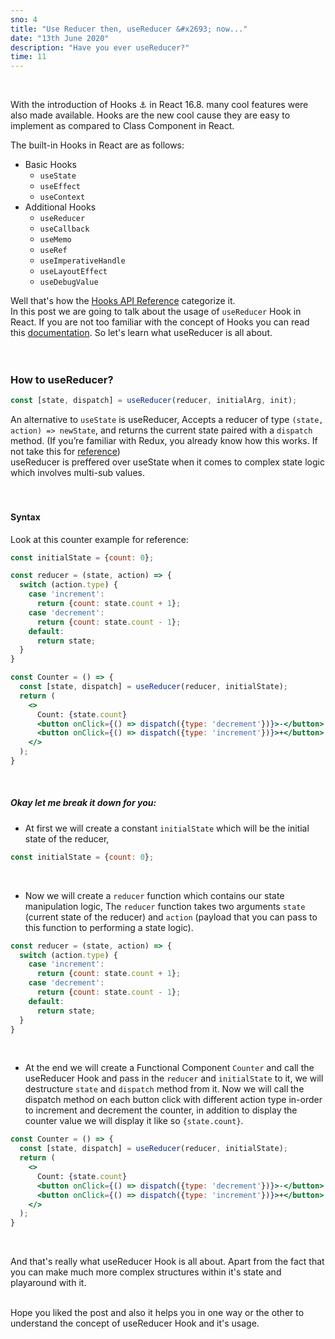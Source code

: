 ```yaml
---
sno: 4
title: "Use Reducer then, useReducer &#x2693; now..."
date: "13th June 2020"
description: "Have you ever useReducer?"
time: 11
---
```


<br />

With the introduction of Hooks &#x2693; in React 16.8. many cool features were also made available. Hooks are the new cool cause 
they are easy to implement as compared to Class Component in React. 

The built-in Hooks in React are as follows:
- Basic Hooks
    - `useState`
    - `useEffect`
    - `useContext`
- Additional Hooks
    - `useReducer`
    - `useCallback`
    - `useMemo`
    - `useRef`
    - `useImperativeHandle`
    - `useLayoutEffect`
    - `useDebugValue`

Well that's how the [Hooks API Reference](https://reactjs.org/docs/hooks-reference.html) categorize it.<br/>
In this post we are going to talk about the usage of `useReducer` Hook in React. If you are not too familiar with the concept 
of Hooks you can read this [documentation](https://reactjs.org/docs/hooks-intro.html). So let's learn what useReducer is all 
about.
<br/>
<br/>
<br/>

### How to useReducer?
```jsx
const [state, dispatch] = useReducer(reducer, initialArg, init);
```

An alternative to `useState` is useReducer, Accepts a reducer of type `(state, action) => newState`, and returns the current 
state paired with a `dispatch` method. (If you’re familiar with Redux, you already know how this works. If not take this for [reference](https://redux.js.org/introduction/getting-started))<br/>
useReducer is preffered over useState when it comes to complex state logic which involves multi-sub values.
<br/>
<br/>
<br/>

#### Syntax
Look at this counter example for reference:
```jsx
const initialState = {count: 0};

const reducer = (state, action) => {
  switch (action.type) {
    case 'increment':
      return {count: state.count + 1};
    case 'decrement':
      return {count: state.count - 1};
    default:
      return state;
  }
}

const Counter = () => {
  const [state, dispatch] = useReducer(reducer, initialState);
  return (
    <>
      Count: {state.count}
      <button onClick={() => dispatch({type: 'decrement'})}>-</button>
      <button onClick={() => dispatch({type: 'increment'})}>+</button>
    </>
  );
} 
```
<br/>

##### Okay let me break it down for you:
- At first we will create a constant `initialState` which will be the initial state of the reducer,

```jsx
const initialState = {count: 0};
``` 
<br/>

- Now we will create a `reducer` function which contains our state manipulation logic, The `reducer` function
takes two arguments `state` (current state of the reducer) and `action` (payload that you can pass to 
this function to performing a state logic).

```jsx
const reducer = (state, action) => {
  switch (action.type) {
    case 'increment':
      return {count: state.count + 1};
    case 'decrement':
      return {count: state.count - 1};
    default:
      return state;
  }
}
```
<br/>

- At the end we will create a Functional Component `Counter` and call the useReducer Hook and pass in the `reducer` 
and `initialState` to it, we will destructure `state` and `dispatch` method from it. Now we will call the dispatch 
method on each button click with different action type in-order to increment and decrement the counter, in addition 
to display the counter value we will display it like so `{state.count}`.

```jsx
const Counter = () => {
  const [state, dispatch] = useReducer(reducer, initialState);
  return (
    <>
      Count: {state.count}
      <button onClick={() => dispatch({type: 'decrement'})}>-</button>
      <button onClick={() => dispatch({type: 'increment'})}>+</button>
    </>
  );
}
```  
<br/>

And that's really what useReducer Hook is all about. Apart from the fact that you can make much more complex structures
within it's
state and playaround with it.
<br/>
<br/>

Hope you liked the post and also it helps you in one way or the other to understand the concept of useReducer Hook and it's usage.
